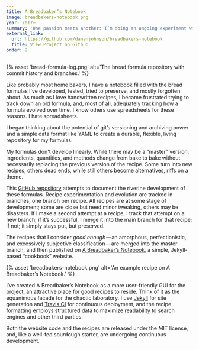 ```yaml
---
title: A Breadbaker’s Notebook
image: breadbakers-notebook.png
year: 2017–
summary: 'One passion meets another: I’m doing an ongoing experiment with git to document the development of my bread recipes, alongside a simple cookbook-style website for the final recipes.'
external_link:
  url: https://github.com/dananjohnson/breadbakers-notebook
  title: View Project on Github
order: 2
---
```


{% asset 'bread-formula-log.png' alt='The bread formula repository with commit history and branches.' %}

Like probably most home bakers, I have a notebook filled with the bread formulas I’ve developed, tested, tried to preserve, and mostly forgotten about. As much as I love handwritten recipes, I became frustrated trying to track down an old formula, and, most of all, adequately tracking how a formula evolved over time. I know others use spreadsheets for these reasons. I hate spreadsheets.

I began thinking about the potential of git’s versioning and archiving power and a simple data format like YAML to create a durable, flexible, living repository for my formulas.

My formulas don't develop linearly. While there may be a “master” version, ingredients, quantities, and methods change from bake to bake without necessarily replacing the previous version of the recipe. Some turn into new recipes, others dead ends, while still others become alternatives, riffs on a theme.

This [GitHub repository](https://github.com/dananjohnson/bread-formulas) attempts to document the riverine development of these formulas. Recipe experimentation and evolution are tracked in branches, one branch per recipe. All recipes are at some stage of development; some are close but need minor tweaking, others may be disasters. If I make a second attempt at a recipe, I track that attempt on a new branch; if it’s successful, I merge it into the main branch for that recipe; if not; it simply stays put, but preserved.

The recipes that I consider *good enough* — an amorphous, perfectionistic, and excessively subjective classification — are merged into the master branch, and then published on [A Breadbaker’s Notebook](https://github.com/dananjohnson/breadbakers-notebook), a simple, Jekyll-based “cookbook” website.

{% asset 'breadbakers-notebook.png' alt='An example recipe on A Breadbaker’s Notebook.' %}

I’ve created A Breadbaker’s Notebook as a more user-friendly GUI for the project, an attractive place for good recipes to reside. Think of it as the equanimous facade for the chaotic laboratory. I use [Jekyll](https://jekyllrb.com/) for site generation and [Travis CI](https://travis-ci.org/) for continuous deployment, and the recipe formatting employs structured data to maximize readability to search engines and other third parties.

Both the website code and the recipes are released under the MIT license, and, like a well-fed sourdough starter, are undergoing continuous development.
